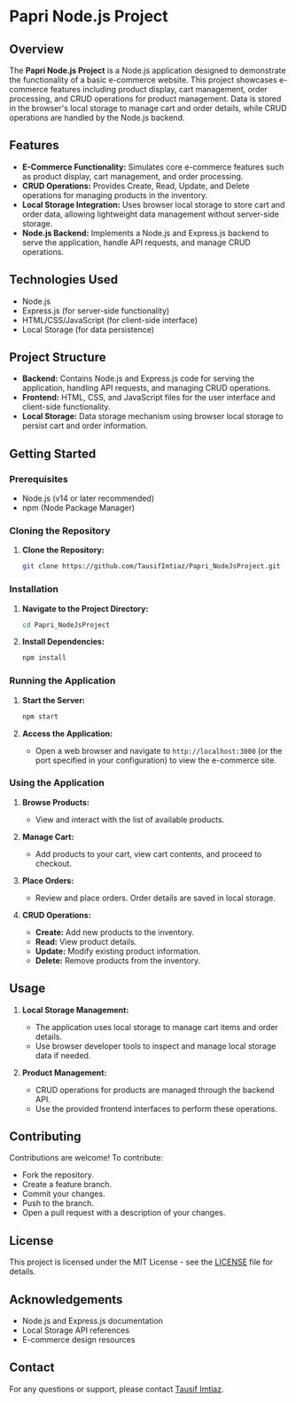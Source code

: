 # Papri Node.js Project

## Overview

The **Papri Node.js Project** is a Node.js application designed to demonstrate the functionality of a basic e-commerce website. This project showcases e-commerce features including product display, cart management, order processing, and CRUD operations for product management. Data is stored in the browser's local storage to manage cart and order details, while CRUD operations are handled by the Node.js backend.

## Features

- **E-Commerce Functionality:** Simulates core e-commerce features such as product display, cart management, and order processing.
- **CRUD Operations:** Provides Create, Read, Update, and Delete operations for managing products in the inventory.
- **Local Storage Integration:** Uses browser local storage to store cart and order data, allowing lightweight data management without server-side storage.
- **Node.js Backend:** Implements a Node.js and Express.js backend to serve the application, handle API requests, and manage CRUD operations.

## Technologies Used

- Node.js
- Express.js (for server-side functionality)
- HTML/CSS/JavaScript (for client-side interface)
- Local Storage (for data persistence)

## Project Structure

- **Backend:** Contains Node.js and Express.js code for serving the application, handling API requests, and managing CRUD operations.
- **Frontend:** HTML, CSS, and JavaScript files for the user interface and client-side functionality.
- **Local Storage:** Data storage mechanism using browser local storage to persist cart and order information.

## Getting Started

### Prerequisites

- Node.js (v14 or later recommended)
- npm (Node Package Manager)

### Cloning the Repository

1. **Clone the Repository:**
   ```bash
   git clone https://github.com/TausifImtiaz/Papri_NodeJsProject.git
   ```

### Installation

1. **Navigate to the Project Directory:**
   ```bash
   cd Papri_NodeJsProject
   ```

2. **Install Dependencies:**
   ```bash
   npm install
   ```

### Running the Application

1. **Start the Server:**
   ```bash
   npm start
   ```

2. **Access the Application:**
   - Open a web browser and navigate to `http://localhost:3000` (or the port specified in your configuration) to view the e-commerce site.

### Using the Application

1. **Browse Products:**
   - View and interact with the list of available products.

2. **Manage Cart:**
   - Add products to your cart, view cart contents, and proceed to checkout.

3. **Place Orders:**
   - Review and place orders. Order details are saved in local storage.

4. **CRUD Operations:**
   - **Create:** Add new products to the inventory.
   - **Read:** View product details.
   - **Update:** Modify existing product information.
   - **Delete:** Remove products from the inventory.

## Usage

1. **Local Storage Management:**
   - The application uses local storage to manage cart items and order details.
   - Use browser developer tools to inspect and manage local storage data if needed.

2. **Product Management:**
   - CRUD operations for products are managed through the backend API.
   - Use the provided frontend interfaces to perform these operations.

## Contributing

Contributions are welcome! To contribute:
- Fork the repository.
- Create a feature branch.
- Commit your changes.
- Push to the branch.
- Open a pull request with a description of your changes.

## License

This project is licensed under the MIT License - see the [LICENSE](LICENSE) file for details.

## Acknowledgements

- Node.js and Express.js documentation
- Local Storage API references
- E-commerce design resources

## Contact

For any questions or support, please contact [Tausif Imtiaz](mailto:tausifimtiaz@gmail.com).
